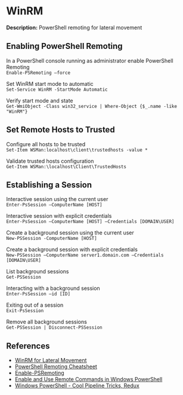 # WinRM

**Description:** PowerShell remoting for lateral movement 

## Enabling PowerShell Remoting

In a PowerShell console running as administrator enable PowerShell Remoting \
```Enable-PSRemoting –force```

Set WinRM start mode to automatic\
```Set-Service WinRM -StartMode Automatic```

Verify start mode and state \
```Get-WmiObject -Class win32_service | Where-Object {$_.name -like "WinRM"}```

## Set Remote Hosts to Trusted

Configure all hosts to be trusted \
```Set-Item WSMan:localhost\client\trustedhosts -value *```

Validate trusted hosts configuration \
```Get-Item WSMan:\localhost\Client\TrustedHosts```

## Establishing a Session

Interactive session using the current user \
```Enter-PsSession –ComputerName [HOST]```

Interactive session with explicit credentials \
```Enter-PsSession –ComputerName [HOST] –Credentials [DOMAIN\USER]```

Create a background session using the current user \
```New-PSSession -ComputerName [HOST]```

Create a background session with explicit credentials \
```New-PSSession –ComputerName server1.domain.com –Credentials [DOMAIN\USER]```

List background sessions \
```Get-PSSession```

Interacting with a background session \
```Enter-PsSession –id [ID]```

Exiting out of a session \
```Exit-PsSession```

Remove all background sessions \
```Get-PSSession | Disconnect-PSSession```

## References
* [WinRM for Lateral Movement](https://www.ired.team/offensive-security/lateral-movement/t1028-winrm-for-lateral-movement)
* [PowerShell Remoting Cheatsheet](https://www.netspi.com/blog/technical/network-penetration-testing/powershell-remoting-cheatsheet/)
* [Enable-PSRemoting](https://docs.microsoft.com/en-us/powershell/module/microsoft.powershell.core/enable-psremoting?view=powershell-7.1)
* [Enable and Use Remote Commands in Windows PowerShell](https://docs.microsoft.com/en-us/previous-versions/technet-magazine/ff700227(v=msdn.10)?redirectedfrom=MSDN)
* [Windows PowerShell - Cool Pipeline Tricks, Redux](https://docs.microsoft.com/en-us/previous-versions/technet-magazine/ff394367(v=msdn.10)?redirectedfrom=MSDN)
